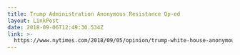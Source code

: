 ```yaml
---
title: Trump Administration Anonymous Resistance Op-ed
layout: LinkPost
date: 2018-09-06T12:49:30.534Z
link: >-
  https://www.nytimes.com/2018/09/05/opinion/trump-white-house-anonymous-resistance.html?action=click&module=Top%20Stories&pgtype=Homepage
---
```


